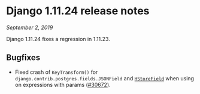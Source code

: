 # Django 1.11.24 release notes

*September 2, 2019*

Django 1.11.24 fixes a regression in 1.11.23.

## Bugfixes

* Fixed crash of `KeyTransform()` for
  `django.contrib.postgres.fields.JSONField` and
  [`HStoreField`](../ref/contrib/postgres/fields.md#django.contrib.postgres.fields.HStoreField) when using on
  expressions with params ([#30672](https://code.djangoproject.com/ticket/30672)).
